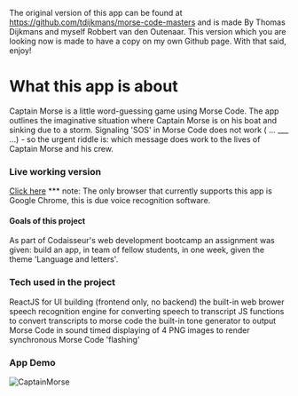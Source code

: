 The original version of this app can be found at https://github.com/tdijkmans/morse-code-masters and is made By Thomas Dijkmans and myself Robbert van den Outenaar. This version which you are looking now is made to have a copy on my own Github page. With that said, enjoy!
# What this app is about
Captain Morse is a little word-guessing game using Morse Code. The app outlines the imaginative situation where Captain Morse is on his boat and sinking due to a storm. Signaling 'SOS' in Morse Code does not work ( ... ___ ...) - so the urgent riddle is: which message does work to the lives of Captain Morse and his crew.

### Live working version
[Click here](https://captain-morse.netlify.app)
*** note: The only browser that currently supports this app is Google Chrome, this is due voice recognition software.

#### Goals of this project
As part of Codaisseur's web development bootcamp an assignment was given: build an app, in team of fellow students, in one week, given the theme 'Language and letters'.

### Tech used in the project
ReactJS for UI building (frontend only, no backend)
the built-in web brower speech recognition engine for converting speech to transcript
JS functions to convert transcripts to morse code
the built-in tone generator to output Morse Code in sound
timed displaying of 4 PNG images to render synchronous Morse Code 'flashing'

### App Demo

![CaptainMorse](https://github.com/tdijkmans/morse-code-masters/blob/development/readme-assets/Captain-morse.gif)




